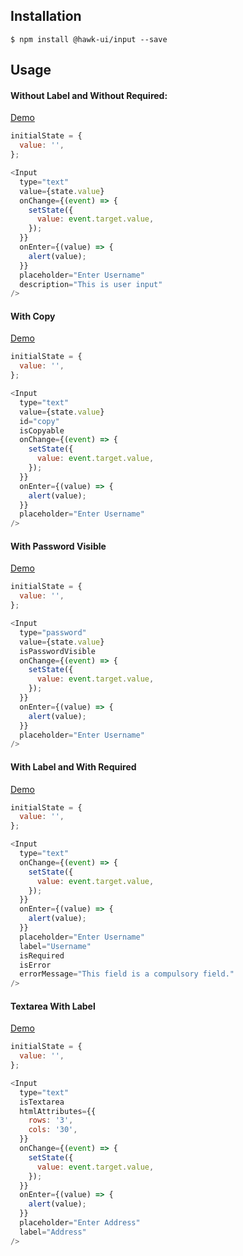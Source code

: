 ## Installation
`$ npm install @hawk-ui/input --save`


## Usage


#### Without Label and Without Required:
[Demo]()
```js
initialState = {
  value: '',
};

<Input
  type="text"
  value={state.value}
  onChange={(event) => {
    setState({
      value: event.target.value,
    });
  }}
  onEnter={(value) => {
    alert(value);
  }}
  placeholder="Enter Username"
  description="This is user input"
/>
```


#### With Copy
[Demo]()
```js
initialState = {
  value: '',
};

<Input
  type="text"
  value={state.value}
  id="copy"
  isCopyable
  onChange={(event) => {
    setState({
      value: event.target.value,
    });
  }}
  onEnter={(value) => {
    alert(value);
  }}
  placeholder="Enter Username"
/>
```


#### With Password Visible
[Demo]()
```js
initialState = {
  value: '',
};

<Input
  type="password"
  value={state.value}
  isPasswordVisible
  onChange={(event) => {
    setState({
      value: event.target.value,
    });
  }}
  onEnter={(value) => {
    alert(value);
  }}
  placeholder="Enter Username"
/>
```


#### With Label and With Required
[Demo]()
```js
initialState = {
  value: '',
};

<Input
  type="text"
  onChange={(event) => {
    setState({
      value: event.target.value,
    });
  }}
  onEnter={(value) => {
    alert(value);
  }}
  placeholder="Enter Username"
  label="Username"
  isRequired
  isError
  errorMessage="This field is a compulsory field."
/>
```


#### Textarea With Label
[Demo]()
```js
initialState = {
  value: '',
};

<Input
  type="text"
  isTextarea
  htmlAttributes={{
    rows: '3',
    cols: '30',
  }}
  onChange={(event) => {
    setState({
      value: event.target.value,
    });
  }}
  onEnter={(value) => {
    alert(value);
  }}
  placeholder="Enter Address"
  label="Address"
/>
```
